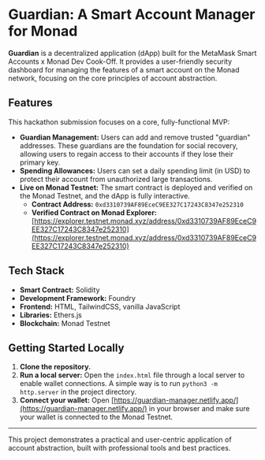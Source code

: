 # Guardian: A Smart Account Manager for Monad

**Guardian** is a decentralized application (dApp) built for the MetaMask Smart Accounts x Monad Dev Cook-Off. It provides a user-friendly security dashboard for managing the features of a smart account on the Monad network, focusing on the core principles of account abstraction.

## Features

This hackathon submission focuses on a core, fully-functional MVP:

* **Guardian Management:** Users can add and remove trusted "guardian" addresses. These guardians are the foundation for social recovery, allowing users to regain access to their accounts if they lose their primary key.
* **Spending Allowances:** Users can set a daily spending limit (in USD) to protect their account from unauthorized large transactions.
* **Live on Monad Testnet:** The smart contract is deployed and verified on the Monad Testnet, and the dApp is fully interactive.
    * **Contract Address:** `0xd3310739AF89EceC9EE327C17243C8347e252310`
    * **Verified Contract on Monad Explorer:** [https://explorer.testnet.monad.xyz/address/0xd3310739AF89EceC9EE327C17243C8347e252310](https://explorer.testnet.monad.xyz/address/0xd3310739AF89EceC9EE327C17243C8347e252310)

## Tech Stack

* **Smart Contract:** Solidity
* **Development Framework:** Foundry
* **Frontend:** HTML, TailwindCSS, vanilla JavaScript
* **Libraries:** Ethers.js
* **Blockchain:** Monad Testnet

## Getting Started Locally

1.  **Clone the repository.**
2.  **Run a local server:** Open the `index.html` file through a local server to enable wallet connections. A simple way is to run `python3 -m http.server` in the project directory.
3.  **Connect your wallet:** Open [https://guardian-manager.netlify.app/](https://guardian-manager.netlify.app/) in your browser and make sure your wallet is connected to the Monad Testnet.

---

This project demonstrates a practical and user-centric application of account abstraction, built with professional tools and best practices.